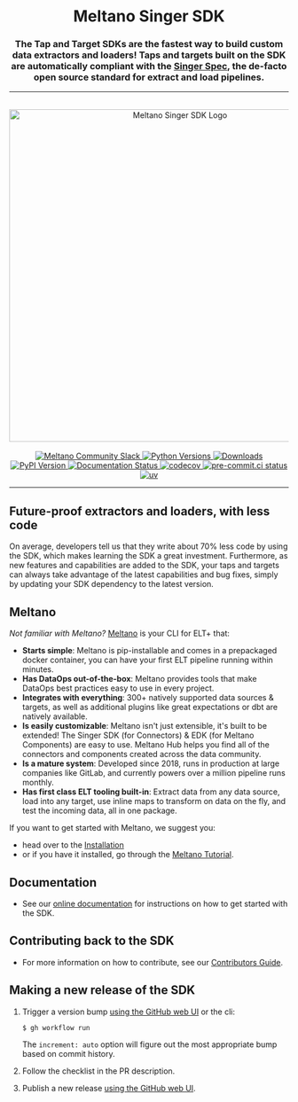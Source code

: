 <h1 align="center">Meltano Singer SDK</h1>

<h3 align="center">
The Tap and Target SDKs are the fastest way to build custom data extractors and loaders!
Taps and targets built on the SDK are automatically compliant with the
<a href="https://hub.meltano.com/singer/spec">Singer Spec</a>, the
de-facto open source standard for extract and load pipelines.
</h3>

______________________________________________________________________

</br>

<div align="center">
  <img alt="Meltano Singer SDK Logo" src="https://user-images.githubusercontent.com/11428666/231584532-ffa694e6-60f9-4fd6-b2ee-5ff3e39d3ad6.svg" width="600"/>
</div>

</br>

<div align="center">
  <a href="https://meltano.com/slack">
    <img alt="Meltano Community Slack" src="https://img.shields.io/badge/Slack-Join%20the%20Community-blue?logo=slack"/>
  </a>
  <a href="https://pypi.org/project/singer-sdk">
   <img alt="Python Versions" src="https://img.shields.io/pypi/pyversions/singer-sdk"/>
  </a>
  <a href="https://pypi.org/project/singer-sdk">
   <img alt="Downloads" src="https://img.shields.io/pypi/dw/singer-sdk?color=blue"/>
  </a>
  </br>
  <a href="https://pypi.org/project/singer-sdk">
   <img alt="PyPI Version" src="https://img.shields.io/pypi/v/singer-sdk?color=blue"/>
  </a>
  <a href="https://sdk.meltano.com/en/latest/?badge=latest">
   <img alt="Documentation Status" src="https://readthedocs.org/projects/meltano-sdk/badge/?version=latest"/>
  </a>
  <a href="https://codecov.io/gh/meltano/sdk">
   <img alt="codecov" src="https://codecov.io/gh/meltano/sdk/branch/main/graph/badge.svg?token=kS1zkemAgo"/>
  </a>
  <a href="https://results.pre-commit.ci/latest/github/meltano/sdk/main">
   <img alt="pre-commit.ci status" src="https://results.pre-commit.ci/badge/github/meltano/sdk/main.svg"/>
  </a>
  <a href="https://github.com/astral-sh/uv">
   <img alt="uv" src="https://img.shields.io/endpoint?url=https://raw.githubusercontent.com/astral-sh/uv/main/assets/badge/v0.json"/>
  </a>
</div>

______________________________________________________________________

## Future-proof extractors and loaders, with less code

On average, developers tell us that they write about 70% less code by using the SDK, which
makes learning the SDK a great investment. Furthermore, as new features and capabilities
are added to the SDK, your taps and targets can always take advantage of the latest
capabilities and bug fixes, simply by updating your SDK dependency to the latest version.

## Meltano

*Not familiar with Meltano?* [Meltano](https://docs.meltano.com/getting-started/meltano-at-a-glance) is your CLI for ELT+ that:

- **Starts simple**: Meltano is pip-installable and comes in a prepackaged docker container, you can have your first ELT pipeline running within minutes.
- **Has DataOps out-of-the-box**: Meltano provides tools that make DataOps best practices easy to use in every project.
- **Integrates with everything**: 300+ natively supported data sources & targets, as well as additional plugins like great expectations or dbt are natively available.
- **Is easily customizable**: Meltano isn't just extensible, it's built to be extended! The Singer SDK (for Connectors) & EDK (for Meltano Components) are easy to use. Meltano Hub helps you find all of the connectors and components created across the data community.
- **Is a mature system**: Developed since 2018, runs in production at large companies like GitLab, and currently powers over a million pipeline runs monthly.
- **Has first class ELT tooling built-in**: Extract data from any data source, load into any target, use inline maps to transform on data on the fly, and test the incoming data, all in one package.

If you want to get started with Meltano, we suggest you:

- head over to the [Installation](https://docs.meltano.com/getting-started/installation)
- or if you have it installed, go through the [Meltano Tutorial](https://docs.meltano.com/getting-started/part1).

## Documentation

- See our [online documentation](https://sdk.meltano.com) for instructions on how
  to get started with the SDK.

## Contributing back to the SDK

- For more information on how to contribute, see our [Contributors Guide](https://sdk.meltano.com/en/latest/CONTRIBUTING.html).

## Making a new release of the SDK

1. Trigger a version bump [using the GitHub web UI](https://github.com/edgarrmondragon/sdk/actions/workflows/version_bump.yml) or the cli:

   ```console
   $ gh workflow run
   ```

   The `increment: auto` option will figure out the most appropriate bump based on commit history.

1. Follow the checklist in the PR description.

1. Publish a new release [using the GitHub web UI](https://github.com/meltano/sdk/releases/new).
